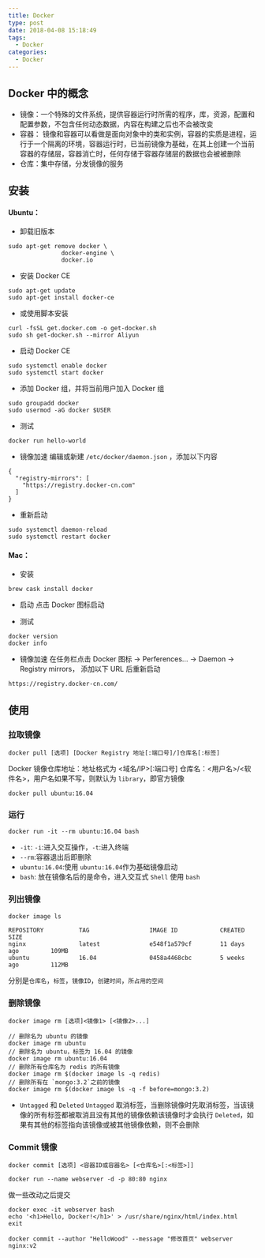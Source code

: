 ```yaml
---
title: Docker
type: post
date: 2018-04-08 15:18:49
tags:
  - Docker
categories:
  - Docker
---
```


## Docker 中的概念

- 镜像：一个特殊的文件系统，提供容器运行时所需的程序，库，资源，配置和配置参数，不包含任何动态数据，内容在构建之后也不会被改变
- 容器： 镜像和容器可以看做是面向对象中的类和实例，容器的实质是进程，运行于一个隔离的环境，容器运行时，已当前镜像为基础，在其上创建一个当前容器的存储层，容器消亡时，任何存储于容器存储层的数据也会被被删除
- 仓库：集中存储，分发镜像的服务

## 安装

#### Ubuntu：

- 卸载旧版本

```
sudo apt-get remove docker \
               docker-engine \
               docker.io
```

- 安装 Docker CE

```
sudo apt-get update
sudo apt-get install docker-ce
```

- 或使用脚本安装

```
curl -fsSL get.docker.com -o get-docker.sh
sudo sh get-docker.sh --mirror Aliyun
```

- 启动 Docker CE

```
sudo systemctl enable docker
sudo systemctl start docker
```

- 添加 Docker 组，并将当前用户加入 Docker 组

```
sudo groupadd docker
sudo usermod -aG docker $USER
```

- 测试

```
docker run hello-world
```

- 镜像加速
  编辑或新建 `/etc/docker/daemon.json` ，添加以下内容

```
{
  "registry-mirrors": [
    "https://registry.docker-cn.com"
  ]
}
```

- 重新启动

```
sudo systemctl daemon-reload
sudo systemctl restart docker
```

#### Mac：

- 安装

```
brew cask install docker
```

- 启动
  点击 Docker 图标启动

- 测试

```
docker version
docker info
```

- 镜像加速
  在任务栏点击 Docker 图标 -> Perferences... -> Daemon -> Registry mirrors， 添加以下 URL 后重新启动

```
https://registry.docker-cn.com/
```

## 使用

### 拉取镜像

```
docker pull [选项] [Docker Registry 地址[:端口号]/]仓库名[:标签]
```

Docker 镜像仓库地址：地址格式为 <域名/IP>[:端口号]
仓库名：<用户名>/<软件名>，用户名如果不写，则默认为 `library`，即官方镜像

```
docker pull ubuntu:16.04
```

### 运行

```
docker run -it --rm ubuntu:16.04 bash
```

- `-it`: `-i`:进入交互操作，`-t`:进入终端
- `--rm`:容器退出后即删除
- `ubuntu:16.04`:使用 `ubuntu:16.04`作为基础镜像启动
- `bash`: 放在镜像名后的是命令，进入交互式 `Shell` 使用 `bash`

### 列出镜像

```
docker image ls
```

```
REPOSITORY          TAG                 IMAGE ID            CREATED             SIZE
nginx               latest              e548f1a579cf        11 days ago         109MB
ubuntu              16.04               0458a4468cbc        5 weeks ago         112MB
```

分别是`仓库名`，`标签`，`镜像ID`，`创建时间`，`所占用的空间`

### 删除镜像

```
docker image rm [选项]<镜像1> [<镜像2>...]
```

```
// 删除名为 ubuntu 的镜像
docker image rm ubuntu
// 删除名为 ubuntu，标签为 16.04 的镜像
docker image rm ubuntu:16.04
// 删除所有仓库名为 redis 的所有镜像
docker image rm $(docker image ls -q redis)
// 删除所有在 `mongo:3.2`之前的镜像
docker image rm $(docker image ls -q -f before=mongo:3.2)
```

- `Untagged` 和 `Deleted`
  `Untagged` 取消标签，当删除镜像时先取消标签，当该镜像的所有标签都被取消且没有其他的镜像依赖该镜像时才会执行 `Deleted`，如果有其他的标签指向该镜像或被其他镜像依赖，则不会删除

### Commit 镜像

```
docker commit [选项] <容器ID或容器名> [<仓库名>[:<标签>]]
```

```
docker run --name webserver -d -p 80:80 nginx
```

做一些改动之后提交

```
docker exec -it webserver bash
echo '<h1>Hello, Docker!</h1>' > /usr/share/nginx/html/index.html
exit

docker commit --author "HelloWood" --message "修改首页" webserver nginx:v2
```
